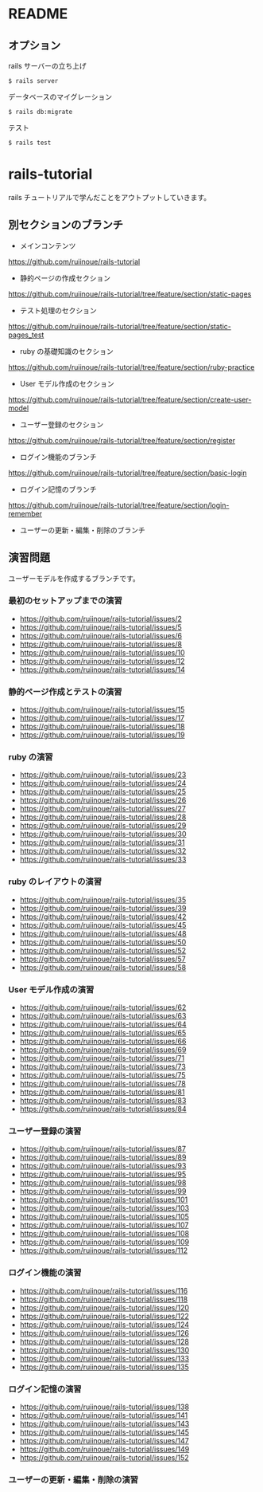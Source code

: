 # README

## オプション

rails サーバーの立ち上げ

```
$ rails server
```

データベースのマイグレーション

```
$ rails db:migrate
```

テスト

```
$ rails test
```

# rails-tutorial

rails チュートリアルで学んだことをアウトプットしていきます。

## 別セクションのブランチ

- メインコンテンツ

https://github.com/ruiinoue/rails-tutorial

- 静的ページの作成セクション

https://github.com/ruiinoue/rails-tutorial/tree/feature/section/static-pages

- テスト処理のセクション

https://github.com/ruiinoue/rails-tutorial/tree/feature/section/static-pages_test

- ruby の基礎知識のセクション

https://github.com/ruiinoue/rails-tutorial/tree/feature/section/ruby-practice

- User モデル作成のセクション

https://github.com/ruiinoue/rails-tutorial/tree/feature/section/create-user-model

- ユーザー登録のセクション

https://github.com/ruiinoue/rails-tutorial/tree/feature/section/register

- ログイン機能のブランチ

https://github.com/ruiinoue/rails-tutorial/tree/feature/section/basic-login

- ログイン記憶のブランチ

https://github.com/ruiinoue/rails-tutorial/tree/feature/section/login-remember

- ユーザーの更新・編集・削除のブランチ

## 演習問題

ユーザーモデルを作成するブランチです。

### 最初のセットアップまでの演習

- https://github.com/ruiinoue/rails-tutorial/issues/2
- https://github.com/ruiinoue/rails-tutorial/issues/5
- https://github.com/ruiinoue/rails-tutorial/issues/6
- https://github.com/ruiinoue/rails-tutorial/issues/8
- https://github.com/ruiinoue/rails-tutorial/issues/10
- https://github.com/ruiinoue/rails-tutorial/issues/12
- https://github.com/ruiinoue/rails-tutorial/issues/14

### 静的ページ作成とテストの演習

- https://github.com/ruiinoue/rails-tutorial/issues/15
- https://github.com/ruiinoue/rails-tutorial/issues/17
- https://github.com/ruiinoue/rails-tutorial/issues/18
- https://github.com/ruiinoue/rails-tutorial/issues/19

### ruby の演習

- https://github.com/ruiinoue/rails-tutorial/issues/23
- https://github.com/ruiinoue/rails-tutorial/issues/24
- https://github.com/ruiinoue/rails-tutorial/issues/25
- https://github.com/ruiinoue/rails-tutorial/issues/26
- https://github.com/ruiinoue/rails-tutorial/issues/27
- https://github.com/ruiinoue/rails-tutorial/issues/28
- https://github.com/ruiinoue/rails-tutorial/issues/29
- https://github.com/ruiinoue/rails-tutorial/issues/30
- https://github.com/ruiinoue/rails-tutorial/issues/31
- https://github.com/ruiinoue/rails-tutorial/issues/32
- https://github.com/ruiinoue/rails-tutorial/issues/33

### ruby のレイアウトの演習

- https://github.com/ruiinoue/rails-tutorial/issues/35
- https://github.com/ruiinoue/rails-tutorial/issues/39
- https://github.com/ruiinoue/rails-tutorial/issues/42
- https://github.com/ruiinoue/rails-tutorial/issues/45
- https://github.com/ruiinoue/rails-tutorial/issues/48
- https://github.com/ruiinoue/rails-tutorial/issues/50
- https://github.com/ruiinoue/rails-tutorial/issues/52
- https://github.com/ruiinoue/rails-tutorial/issues/57
- https://github.com/ruiinoue/rails-tutorial/issues/58

### User モデル作成の演習

- https://github.com/ruiinoue/rails-tutorial/issues/62
- https://github.com/ruiinoue/rails-tutorial/issues/63
- https://github.com/ruiinoue/rails-tutorial/issues/64
- https://github.com/ruiinoue/rails-tutorial/issues/65
- https://github.com/ruiinoue/rails-tutorial/issues/66
- https://github.com/ruiinoue/rails-tutorial/issues/69
- https://github.com/ruiinoue/rails-tutorial/issues/71
- https://github.com/ruiinoue/rails-tutorial/issues/73
- https://github.com/ruiinoue/rails-tutorial/issues/75
- https://github.com/ruiinoue/rails-tutorial/issues/78
- https://github.com/ruiinoue/rails-tutorial/issues/81
- https://github.com/ruiinoue/rails-tutorial/issues/83
- https://github.com/ruiinoue/rails-tutorial/issues/84

### ユーザー登録の演習

- https://github.com/ruiinoue/rails-tutorial/issues/87
- https://github.com/ruiinoue/rails-tutorial/issues/89
- https://github.com/ruiinoue/rails-tutorial/issues/93
- https://github.com/ruiinoue/rails-tutorial/issues/95
- https://github.com/ruiinoue/rails-tutorial/issues/98
- https://github.com/ruiinoue/rails-tutorial/issues/99
- https://github.com/ruiinoue/rails-tutorial/issues/101
- https://github.com/ruiinoue/rails-tutorial/issues/103
- https://github.com/ruiinoue/rails-tutorial/issues/105
- https://github.com/ruiinoue/rails-tutorial/issues/107
- https://github.com/ruiinoue/rails-tutorial/issues/108
- https://github.com/ruiinoue/rails-tutorial/issues/109
- https://github.com/ruiinoue/rails-tutorial/issues/112

### ログイン機能の演習

- https://github.com/ruiinoue/rails-tutorial/issues/116
- https://github.com/ruiinoue/rails-tutorial/issues/118
- https://github.com/ruiinoue/rails-tutorial/issues/120
- https://github.com/ruiinoue/rails-tutorial/issues/122
- https://github.com/ruiinoue/rails-tutorial/issues/124
- https://github.com/ruiinoue/rails-tutorial/issues/126
- https://github.com/ruiinoue/rails-tutorial/issues/128
- https://github.com/ruiinoue/rails-tutorial/issues/130
- https://github.com/ruiinoue/rails-tutorial/issues/133
- https://github.com/ruiinoue/rails-tutorial/issues/135

### ログイン記憶の演習

- https://github.com/ruiinoue/rails-tutorial/issues/138
- https://github.com/ruiinoue/rails-tutorial/issues/141
- https://github.com/ruiinoue/rails-tutorial/issues/143
- https://github.com/ruiinoue/rails-tutorial/issues/145
- https://github.com/ruiinoue/rails-tutorial/issues/147
- https://github.com/ruiinoue/rails-tutorial/issues/149
- https://github.com/ruiinoue/rails-tutorial/issues/152

### ユーザーの更新・編集・削除の演習
